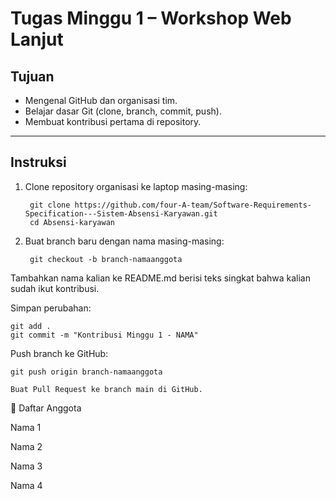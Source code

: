 #  Tugas Minggu 1 – Workshop Web Lanjut

##  Tujuan
- Mengenal GitHub dan organisasi tim.
- Belajar dasar Git (clone, branch, commit, push).
- Membuat kontribusi pertama di repository.

---

## Instruksi
1. Clone repository organisasi ke laptop masing-masing:

        git clone https://github.com/four-A-team/Software-Requirements-Specification---Sistem-Absensi-Karyawan.git
        cd Absensi-karyawan

2. Buat branch baru dengan nama masing-masing:

        git checkout -b branch-namaanggota

Tambahkan nama kalian ke README.md berisi teks singkat bahwa kalian sudah ikut kontribusi.

Simpan perubahan:

    git add .
    git commit -m "Kontribusi Minggu 1 - NAMA"

Push branch ke GitHub:

    git push origin branch-namaanggota

    Buat Pull Request ke branch main di GitHub.

👥 Daftar Anggota

Nama 1

Nama 2

Nama 3

Nama 4
